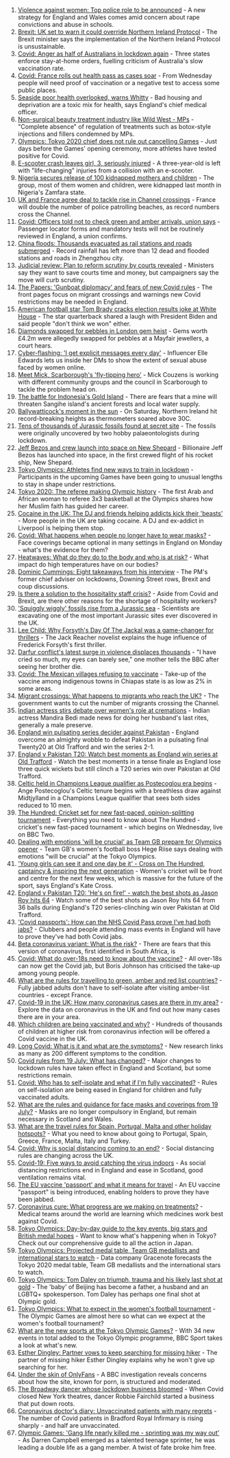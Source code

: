 1. [Violence against women: Top police role to be announced](https://www.bbc.co.uk/news/uk-57909118) - A new strategy for England and Wales comes amid concern about rape convictions and abuse in schools.
2. [Brexit: UK set to warn it could override Northern Ireland Protocol](https://www.bbc.co.uk/news/uk-politics-57911148) - The Brexit minister says the implementation of the Northern Ireland Protocol is unsustainable.
3. [Covid: Anger as half of Australians in lockdown again](https://www.bbc.co.uk/news/world-australia-57911032) - Three states enforce stay-at-home orders, fuelling criticism of Australia's slow vaccination rate.
4. [Covid: France rolls out health pass as cases soar](https://www.bbc.co.uk/news/world-europe-57907678) - From Wednesday people will need proof of vaccination or a negative test to access some public places.
5. [Seaside poor health overlooked, warns Whitty](https://www.bbc.co.uk/news/uk-57908387) - Bad housing and deprivation are a toxic mix for health, says England's chief medical officer.
6. [Non-surgical beauty treatment industry like Wild West - MPs](https://www.bbc.co.uk/news/health-57895186) - "Complete absence" of regulation of treatments such as botox-style injections and fillers condemned by MPs.
7. [Olympics: Tokyo 2020 chief does not rule out cancelling Games](https://www.bbc.co.uk/news/world-asia-57911122) - Just days before the Games' opening ceremony, more athletes have tested positive for Covid.
8. [E-scooter crash leaves girl, 3, seriously injured](https://www.bbc.co.uk/news/uk-england-london-57908240) - A three-year-old is left with "life-changing" injuries from a collision with an e-scooter.
9. [Nigeria secures release of 100 kidnapped mothers and children](https://www.bbc.co.uk/news/world-africa-57910833) - The group, most of them women and children, were kidnapped last month in Nigeria's Zamfara state.
10. [UK and France agree deal to tackle rise in Channel crossings](https://www.bbc.co.uk/news/uk-57909188) - France will double the number of police patrolling beaches, as record numbers cross the Channel.
11. [Covid: Officers told not to check green and amber arrivals, union says](https://www.bbc.co.uk/news/uk-57909022) - Passenger locator forms and mandatory tests will not be routinely reviewed in England, a union confirms.
12. [China floods: Thousands evacuated as rail stations and roads submerged](https://www.bbc.co.uk/news/world-asia-china-57861067) - Record rainfall has left more than 12 dead and flooded stations and roads in Zhengzhou city.
13. [Judicial review: Plan to reform scrutiny by courts revealed](https://www.bbc.co.uk/news/uk-57909168) - Ministers say they want to save courts time and money, but campaigners say the move will curb scrutiny.
14. [The Papers: 'Gunboat diplomacy' and fears of new Covid rules](https://www.bbc.co.uk/news/blogs-the-papers-57910489) - The front pages focus on migrant crossings and warnings new Covid restrictions may be needed in England.
15. [American football star Tom Brady cracks election results joke at White House](https://www.bbc.co.uk/news/world-us-canada-57910869) - The star quarterback shared a laugh with President Biden and said people "don't think we won" either.
16. [Diamonds swapped for pebbles in London gem heist](https://www.bbc.co.uk/news/uk-england-london-57906031) - Gems worth £4.2m were allegedly swapped for pebbles at a Mayfair jewellers, a court hears.
17. [Cyber-flashing: 'I get explicit messages every day'](https://www.bbc.co.uk/news/uk-57902816) - Influencer Elle Edwards lets us inside her DMs to show the extent of sexual abuse faced by women online.
18. [Meet Mick, Scarborough's 'fly-tipping hero'](https://www.bbc.co.uk/news/uk-57903724) - Mick Couzens is working with different community groups and the council in Scarborough to tackle the problem head on.
19. [The battle for Indonesia's Gold Island](https://www.bbc.co.uk/news/world-asia-57902815) - There are fears that a mine will threaten Sangihe island's ancient forests and local water supply.
20. [Ballywatticock's moment in the sun](https://www.bbc.co.uk/news/uk-northern-ireland-politics-57909358) - On Saturday, Northern Ireland hit record-breaking heights as thermometers soared above 30C.
21. [Tens of thousands of Jurassic fossils found at secret site](https://www.bbc.co.uk/news/science-environment-57903725) - The fossils were originally uncovered by two hobby palaeontologists during lockdown.
22. [Jeff Bezos and crew launch into space on New Shepard](https://www.bbc.co.uk/news/world-57900620) - Billionaire Jeff Bezos has launched into space, in the first crewed flight of his rocket ship, New Shepard.
23. [Tokyo Olympics: Athletes find new ways to train in lockdown](https://www.bbc.co.uk/news/world-asia-57887074) - Participants in the upcoming Games have been going to unusual lengths to stay in shape under restrictions.
24. [Tokyo 2020: The referee making Olympic history](https://www.bbc.co.uk/sport/africa/57899407) - The first Arab and African woman to referee 3x3 basketball at the Olympics shares how her Muslim faith has guided her career.
25. [Cocaine in the UK: The DJ and friends helping addicts kick their 'beasts'](https://www.bbc.co.uk/news/uk-57733774) - More people in the UK are taking cocaine. A DJ and ex-addict in Liverpool is helping them stop.
26. [Covid: What happens when people no longer have to wear masks?](https://www.bbc.co.uk/news/health-57861677) - Face coverings became optional in many settings in England on Monday - what's the evidence for them?
27. [Heatwaves: What do they do to the body and who is at risk?](https://www.bbc.co.uk/news/health-49112807) - What impact do high temperatures have on our bodies?
28. [Dominic Cummings: Eight takeaways from his interview](https://www.bbc.co.uk/news/uk-politics-57882892) - The PM's former chief adviser on lockdowns, Downing Street rows, Brexit and coup discussions.
29. [Is there a solution to the hospitality staff crisis?](https://www.bbc.co.uk/news/business-57817775) - Aside from Covid and Brexit, are there other reasons for the shortage of hospitality workers?
30. ['Squiggly wiggly' fossils rise from a Jurassic sea](https://www.bbc.co.uk/news/science-environment-57853537) - Scientists are excavating one of the most important Jurassic sites ever discovered in the UK.
31. [Lee Child: Why Forsyth's Day Of The Jackal was a game-changer for thrillers](https://www.bbc.co.uk/news/entertainment-arts-57856646) - The Jack Reacher novelist explains the huge influence of Frederick Forsyth's first thriller.
32. [Darfur conflict's latest surge in violence displaces thousands](https://www.bbc.co.uk/news/world-africa-57899843) - "I have cried so much, my eyes can barely see," one mother tells the BBC after seeing her brother die.
33. [Covid: The Mexican villages refusing to vaccinate](https://www.bbc.co.uk/news/world-latin-america-57893466) - Take-up of the vaccine among indigenous towns in Chiapas state is as low as 2% in some areas.
34. [Migrant crossings: What happens to migrants who reach the UK?](https://www.bbc.co.uk/news/explainers-53734793) - The government wants to cut the number of migrants crossing the Channel.
35. [Indian actress stirs debate over women's role at cremations](https://www.bbc.co.uk/news/world-asia-india-57894855) - Indian actress Mandira Bedi made news for doing her husband's last rites, generally a male preserve.
36. [England win pulsating series decider against Pakistan](https://www.bbc.co.uk/sport/cricket/57882585) - England overcome an almighty wobble to defeat Pakistan in a pulsating final Twenty20 at Old Trafford and win the series 2-1.
37. [England v Pakistan T20: Watch best moments as England win series at Old Trafford](https://www.bbc.co.uk/sport/av/cricket/57908914) - Watch the best moments in a tense finale as England lose three quick wickets but still clinch a T20 series win over Pakistan at Old Trafford.
38. [Celtic held in Champions League qualifier as Postecoglou era begins](https://www.bbc.co.uk/sport/football/57855563) - Ange Postecoglou's Celtic tenure begins with a breathless draw against Midtjylland in a Champions League qualifier that sees both sides reduced to 10 men.
39. [The Hundred: Cricket set for new fast-paced, opinion-splitting tournament](https://www.bbc.co.uk/sport/cricket/57899712) - Everything you need to know about The Hundred - cricket's new fast-paced tournament - which begins on Wednesday, live on BBC Two.
40. [Dealing with emotions 'will be crucial' as Team GB prepare for Olympics opener](https://www.bbc.co.uk/sport/football/57905236) - Team GB's women's football boss Hege Riise says dealing with emotions "will be crucial" at the Tokyo Olympics.
41. ['Young girls can see it and one day be it' - Cross on The Hundred, captaincy & inspiring the next generation](https://www.bbc.co.uk/sport/cricket/57904572) - Women's cricket will be front and centre for the next few weeks, which is massive for the future of the sport, says England's Kate Cross.
42. [England v Pakistan T20: 'He's on fire!' - watch the best shots as Jason Roy hits 64](https://www.bbc.co.uk/sport/av/cricket/57908908) - Watch some of the best shots as Jason Roy hits 64 from 36 balls during England's T20 series-clinching win over Pakistan at Old Trafford.
43. ['Covid passports': How can the NHS Covid Pass prove I've had both jabs?](https://www.bbc.co.uk/news/explainers-55718553) - Clubbers and people attending mass events in England will have to prove they've had both Covid jabs.
44. [Beta coronavirus variant: What is the risk?](https://www.bbc.co.uk/news/health-55534727) - There are fears that this version of coronavirus, first identified in South Africa, is
45. [Covid: What do over-18s need to know about the vaccine?](https://www.bbc.co.uk/news/health-57273875) - All over-18s can now get the Covid jab, but Boris Johnson has criticised the take-up among young people.
46. [What are the rules for travelling to green, amber and red list countries?](https://www.bbc.co.uk/news/explainers-52544307) - Fully jabbed adults don't have to self-isolate after visiting amber-list countries - except France.
47. [Covid-19 in the UK: How many coronavirus cases are there in my area?](https://www.bbc.co.uk/news/uk-51768274) - Explore the data on coronavirus in the UK and find out how many cases there are in your area.
48. [Which children are being vaccinated and why?](https://www.bbc.co.uk/news/health-57888429) - Hundreds of thousands of children at higher risk from coronavirus infection will be offered a Covid vaccine in the UK.
49. [Long Covid: What is it and what are the symptoms?](https://www.bbc.co.uk/news/health-57833394) - New research links as many as 200 different symptoms to the condition.
50. [Covid rules from 19 July: What has changed?](https://www.bbc.co.uk/news/explainers-52530518) - Major changes to lockdown rules have taken effect in England and Scotland, but some restrictions remain.
51. [Covid: Who has to self-isolate and what if I'm fully vaccinated?](https://www.bbc.co.uk/news/explainers-54239922) - Rules on self-isolation are being eased in England for children and fully vaccinated adults.
52. [What are the rules and guidance for face masks and coverings from 19 July?](https://www.bbc.co.uk/news/health-51205344) - Masks are no longer compulsory in England, but remain necessary in Scotland and Wales.
53. [What are the travel rules for Spain, Portugal, Malta and other holiday hotspots?](https://www.bbc.co.uk/news/explainers-56997931) - What you need to know about going to Portugal, Spain, Greece, France, Malta, Italy and Turkey.
54. [Covid: Why is social distancing coming to an end?](https://www.bbc.co.uk/news/uk-51506729) - Social distancing rules are changing across the UK.
55. [Covid-19: Five ways to avoid catching the virus indoors](https://www.bbc.co.uk/news/explainers-53917432) - As social distancing restrictions end in England and ease in Scotland, good ventilation remains vital.
56. [The EU vaccine 'passport' and what it means for travel](https://www.bbc.co.uk/news/explainers-57665765) - An EU vaccine "passport" is being introduced, enabling holders to prove they have been jabbed.
57. [Coronavirus cure: What progress are we making on treatments?](https://www.bbc.co.uk/news/health-52354520) - Medical teams around the world are learning which medicines work best against Covid.
58. [Tokyo Olympics: Day-by-day guide to the key events, big stars and British medal hopes](https://www.bbc.co.uk/sport/olympics/57778808) - Want to know what's happening when in Tokyo? Check out our comprehensive guide to all the action in Japan.
59. [Tokyo Olympics: Projected medal table, Team GB medallists and international stars to watch](https://www.bbc.co.uk/sport/olympics/57888185) - Data company Gracenote forecasts the Tokyo 2020 medal table, Team GB medallists and the international stars to watch.
60. [Tokyo Olympics: Tom Daley on triumph, trauma and his likely last shot at gold](https://www.bbc.co.uk/sport/olympics/57817424) - The 'baby' of Beijing has become a father, a husband and an LGBTQ+ spokesperson. Tom Daley has perhaps one final shot at Olympic gold.
61. [Tokyo Olympics: What to expect in the women's football tournament](https://www.bbc.co.uk/sport/olympics/57723213) - The Olympic Games are almost here so what can we expect at the women's football tournament?
62. [What are the new sports at the Tokyo Olympic Games?](https://www.bbc.co.uk/sport/olympics/57240400) - With 34 new events in total added to the Tokyo Olympic programme, BBC Sport takes a look at what's new.
63. [Esther Dingley: Partner vows to keep searching for missing hiker](https://www.bbc.co.uk/news/uk-england-tyne-57818035) - The partner of missing hiker Esther Dingley explains why he won't give up searching for her.
64. [Under the skin of OnlyFans](https://www.bbc.co.uk/news/uk-57269939) - A BBC investigation reveals concerns about how the site, known for porn, is structured and moderated.
65. [The Broadway dancer whose lockdown business bloomed](https://www.bbc.co.uk/news/stories-57840115) - When Covid closed New York theatres, dancer Robbie Fairchild started a business that put down roots.
66. [Coronavirus doctor's diary: Unvaccinated patients with many regrets](https://www.bbc.co.uk/news/stories-57866661) - The number of Covid patients in Bradford Royal Infirmary is rising sharply - and half are unvaccinated.
67. [Olympic Games: 'Gang life nearly killed me - sprinting was my way out'](https://www.bbc.co.uk/sport/athletics/57656659) - As Darren Campbell emerged as a talented teenage sprinter, he was leading a double life as a gang member. A twist of fate broke him free.
